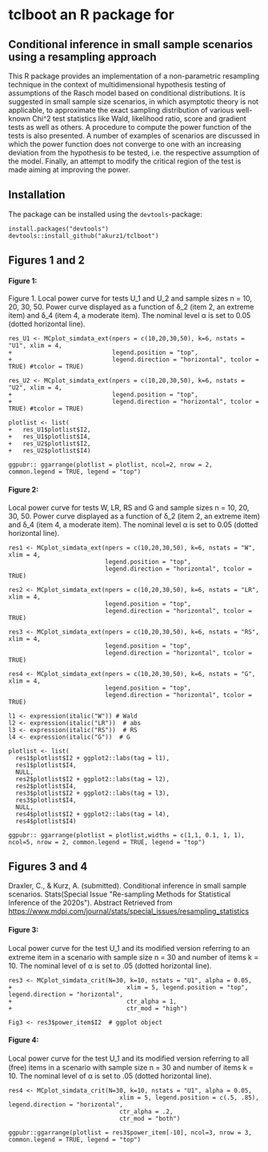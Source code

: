 # tclboot an R package for
## Conditional inference in small sample scenarios using a resampling approach


This R package provides an implementation of a non-parametric resampling technique in the context of multidimensional hypothesis testing of assumptions of the Rasch model based on conditional distributions. It is suggested in small sample size scenarios, in which asymptotic theory is not applicable, to approximate the exact sampling distribution of various well-known Chi^2 test statistics like Wald, likelihood ratio, score and gradient tests as well as others. A procedure to compute the power function of the tests is also presented. A number of examples of scenarios are discussed in which the power function does not converge to one with an increasing deviation from the hypothesis to be tested, i.e. the respective assumption of the model. Finally, an attempt to modify the critical region of the test is made aiming at improving the power.


## Installation


The package can be installed using the `devtools`-package:

```
install.packages("devtools")
devtools::install_github("akurz1/tclboot")
```

## Figures 1 and 2

#### Figure 1:
Figure 1. Local power curve for tests U_1 and U_2 and sample sizes n = 10, 20, 30, 50. Power curve displayed as a function of δ_2 (item 2, an extreme item) and δ_4 (item 4, a moderate item). The nominal level α is set to 0.05 (dotted horizontal line).

```
res_U1 <- MCplot_simdata_ext(npers = c(10,20,30,50), k=6, nstats = "U1", xlim = 4,
+                            legend.position = "top",
+                            legend.direction = "horizontal", tcolor = TRUE) #tcolor = TRUE)

res_U2 <- MCplot_simdata_ext(npers = c(10,20,30,50), k=6, nstats = "U2", xlim = 4,
+                            legend.position = "top",
+                            legend.direction = "horizontal", tcolor = TRUE) #tcolor = TRUE)

plotlist <- list(
+   res_U1$plotlist$I2,
+   res_U1$plotlist$I4,
+   res_U2$plotlist$I2,
+   res_U2$plotlist$I4)

ggpubr:: ggarrange(plotlist = plotlist, ncol=2, nrow = 2, common.legend = TRUE, legend = "top")
```

#### Figure 2:
Local power curve for tests W, LR, RS and G and sample sizes n = 10, 20, 30, 50. Power curve displayed as a function of δ_2 (item 2, an extreme item) and δ_4 (item 4, a moderate item). The nominal level α is set to 0.05 (dotted horizontal line).

```
res1 <- MCplot_simdata_ext(npers = c(10,20,30,50), k=6, nstats = "W", xlim = 4,
                           legend.position = "top",
                           legend.direction = "horizontal", tcolor = TRUE)

res2 <- MCplot_simdata_ext(npers = c(10,20,30,50), k=6, nstats = "LR", xlim = 4,
                           legend.position = "top",
                           legend.direction = "horizontal", tcolor = TRUE)
                           
res3 <- MCplot_simdata_ext(npers = c(10,20,30,50), k=6, nstats = "RS", xlim = 4,
                           legend.position = "top",
                           legend.direction = "horizontal", tcolor = TRUE)

res4 <- MCplot_simdata_ext(npers = c(10,20,30,50), k=6, nstats = "G", xlim = 4,
                           legend.position = "top",
                           legend.direction = "horizontal", tcolor = TRUE)

l1 <- expression(italic("W")) # Wald
l2 <- expression(italic("LR"))  # abs
l3 <- expression(italic("RS"))  # RS
l4 <- expression(italic("G"))  # G

plotlist <- list(
  res1$plotlist$I2 + ggplot2::labs(tag = l1),
  res1$plotlist$I4,
  NULL,
  res2$plotlist$I2 + ggplot2::labs(tag = l2),
  res2$plotlist$I4,
  res3$plotlist$I2 + ggplot2::labs(tag = l3),
  res3$plotlist$I4,
  NULL,
  res4$plotlist$I2 + ggplot2::labs(tag = l4),
  res4$plotlist$I4)

ggpubr:: ggarrange(plotlist = plotlist,widths = c(1,1, 0.1, 1, 1),  ncol=5, nrow = 2, common.legend = TRUE, legend = "top")

```



## Figures 3 and 4 

Draxler, C., & Kurz, A. (submitted). Conditional inference in small sample scenarios. Stats(Special Issue "Re-sampling Methods for Statistical Inference of the 2020s"). Abstract Retrieved from https://www.mdpi.com/journal/stats/special_issues/resampling_statistics

#### Figure 3: 

Local power curve for the test U_1 and its modiﬁed version referring to an extreme item in a scenario with sample size n = 30 and number of items k = 10. The nominal level of α is set to .05 (dotted horizontal line).
```
res3 <- MCplot_simdata_crit(N=30, k=10, nstats = "U1", alpha = 0.05,
+                                xlim = 5, legend.position = "top", legend.direction = "horizontal",
+                                ctr_alpha = 1,
+                                ctr_mod = "high")

Fig3 <- res3$power_item$I2  # ggplot object
```

#### Figure 4: 

Local power curve for the test U_1 and its modiﬁed version referring to all (free) items in a scenario with sample size n = 30 and number of items k = 10. The nominal level of α is set to .05 (dotted horizontal line).
```
res4 <- MCplot_simdata_crit(N=30, k=10, nstats = "U1", alpha = 0.05,
                               xlim = 5, legend.position = c(.5, .85), legend.direction = "horizontal",
                               ctr_alpha = .2,
                               ctr_mod = "both")

ggpubr::ggarrange(plotlist = res3$power_item[-10], ncol=3, nrow = 3, common.legend = TRUE, legend = "top")
```

